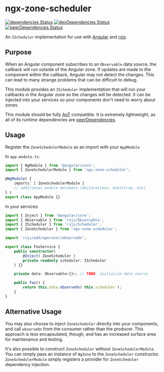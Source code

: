 # ngx-zone-scheduler #

[![dependencies Status](https://david-dm.org/Jovalent/ngx-zone-scheduler/status.svg)](https://david-dm.org/Jovalent/ngx-zone-scheduler) [![devDependencies Status](https://david-dm.org/Jovalent/ngx-zone-scheduler/dev-status.svg)](https://david-dm.org/Jovalent/ngx-zone-scheduler?type=dev) [![peerDependencies Status](https://david-dm.org/Jovalent/ngx-zone-scheduler/peer-status.svg)](https://david-dm.org/Jovalent/ngx-zone-scheduler?type=peer)


An `IScheduler` implementation for use with [Angular](https://github.com/angular/angular) and [rxjs](https://github.com/ReactiveX/rxjs).

## Purpose ##

When an Angular component subscribes to an `Observable` data source, the callback will run outside of the Angular zone. If updates are made to the component within the callback, Angular may not detect the changes. This can lead to many strange problems that can be difficult to debug.

This module provides an `IScheduler` implementation that will run your callbacks in the Angular zone so the changes will be detected. It can be injected into your services so your components don't need to worry about zones.

This module should be fully [AoT](https://angular.io/guide/aot-compiler) compatible. It is extremely lightweight, as all of its runtime dependencies are [peerDependencies](https://nodejs.org/en/blog/npm/peer-dependencies/).

## Usage ##

Register the `ZoneSchedulerModule` as an import with your `AppModule`

In `app.module.ts`:

```ts
import { NgModule } from '@angular/core';
import { ZoneSchedulerModule } from 'ngx-zone-scheduler';

@NgModule( {
	imports: [ ZoneSchedulerModule ]
	// additional module metadata (declarations, bootstrap, etc)
} )
export class AppModule {}
```

In your services:

```ts
import { Inject } from '@angular/core';
import { Observable } from 'rxjs/Observable';
import { IScheduler } from 'rxjs/Scheduler';
import { ZoneScheduler } from 'ngx-zone-scheduler';

import 'rxjs/add/operator/observeOn';

export class FooService {
	public constructor(
		@Inject( ZoneScheduler )
		private readonly scheduler: IScheduler
	) {}

	private data: Observable<{}>; // TODO: initialize data source

	public foo() {
		return this.data.observeOn( this.scheduler );
	}
}
```

## Alternative Usage ##

You may also choose to inject `ZoneScheduler` directly into your components, and call `observeOn` from the consumer rather than the producer. This approach is less encapsulated, though, and has an increased surface area for maintenance and testing.

It's also possible to construct `ZoneScheduler` without `ZoneSchedulerModule`. You can simply pass an instance of `NgZone` to the `ZoneScheduler` constructor. `ZoneSchedulerModule` simply registers a provider for `ZoneScheduler` dependency injection.
